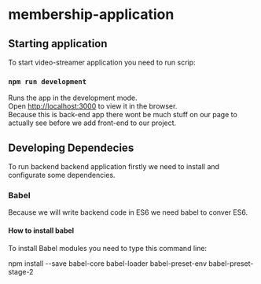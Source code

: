 # membership-application

## Starting application

To start video-streamer application you need to run scrip: 

### `npm run development`

Runs the app in the development mode.\
Open [http://localhost:3000](http://localhost:3000) to view it in the browser.\
Because this is back-end app there wont be much stuff on our page to actually see before we add front-end to our project.

## Developing Dependecies

To run backend backend application firstly we need to install and configurate some dependencies.

###  Babel

Because we will write backend code in ES6 we need babel to conver ES6.

#### How to install babel

To install Babel modules you need to type this command line:

npm install --save babel-core babel-loader babel-preset-env babel-preset-stage-2


